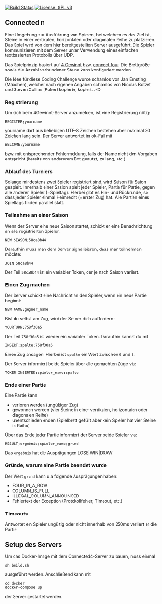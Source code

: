 [![Build Status](https://travis-ci.org/fiduciagad/connected-n.svg?branch=master)](https://travis-ci.org/fiduciagad/connected-n)
[![License: GPL v3](https://img.shields.io/badge/License-GPLv3-blue.svg)](https://www.gnu.org/licenses/gpl-3.0)

## Connected n
Eine Umgebung zur Ausführung von Spielen, bei welchem es das Ziel ist, Steine in einer vertikalen, horizontalen oder diagonalen Reihe zu platzieren. Das Spiel wird von dem hier bereitgestellten Server ausgeführt. Die Spieler kommunizieren mit dem Server unter Verwendung eines einfachen textbasierten Protokolls über UDP.

Das Spielprinzip basiert auf [4 Gewinnt](https://de.wikipedia.org/wiki/Vier_gewinnt) bzw. [connect four](https://en.wikipedia.org/wiki/Connect_Four). Die Brettgröße sowie die Anzahl verbundener Steine kann konfiguriert werden. 

Die Idee für diese Coding Challenge wurde schamlos von Jan Ernsting (Mäxchen), welcher nach eigenen Angaben schamlos von Nicolas Botzet und Steven Collins (Poker) kopierte, kopiert. :-D

### Registrierung

Um sich beim 4Gewinnt-Server anzumelden, ist eine Registrierung nötig:

```
REGISTER;yourname
```

yourname darf aus beliebigen UTF-8 Zeichen bestehen aber maximal 30 Zeichen lang sein. 
Der Server antwortet im ok-Fall mit 
```
WELCOME;yourname
```
bzw. mit entsprechender Fehlermeldung, falls der Name nicht den Vorgaben entspricht (bereits von andererem Bot genutzt, zu lang, etc.)

### Ablauf des Turniers
Solange mindestens zwei Spieler registriert sind, wird Saison für Saion gespielt.
Innerhalb einer Sasion spielt jeder Spieler, Partie für Partie, gegen alle anderen Spieler (=Spieltag).
Hierbei gibt es Hin- und Rückrunde, so dass jeder Spieler einmal Heimrecht (=erster Zug) hat.
Alle Partien eines Spieltags finden parallel statt. 

### Teilnahme an einer Saison
Wenn der Server eine neue Saison startet, schickt er eine Benachrichtung an alle
registrierten Spieler:

```
NEW SEASON;58ca8b44
```

Daraufhin muss man dem Server signalisieren, dass man teilnehmen möchte:

```
JOIN;58ca8b44
```

Der Teil ```58ca8b44``` ist ein variabler Token, der je nach Saison variiert.

### Einen Zug machen
Der Server schickt eine Nachricht an den Spieler, wenn ein neue Partie beginnt:
```
NEW GAME;gegner_name
```
Bist du selbst am Zug, wird der Server dich auffordern:
```
YOURTURN;758f30a5
```
Der Teil ```758f30a5``` ist wieder ein variabler Token.
Daraufhin kannst du mit
```
INSERT;spalte;758f30a5
```
Einen Zug ansagen. Hierbei ist ```spalte``` ein Wert zwischen ```0``` und ```6```.

Der Server informiert beide Spieler über alle gemachten Züge via:
```
TOKEN INSERTED;spieler_name;spalte
```

### Ende einer Partie
Eine Partie kann
- verloren werden (ungültiger Zug)
- gewonnen werden (vier Steine in einer vertikalen, horizontalen oder diagonalen Reihe)
- unentschieden enden (Spielbrett gefüllt aber kein Spieler hat vier Steine in Reihe)

Über das Ende jeder Partie informiert der Server beide Spieler via:
```
RESULT;ergebnis;spieler_name;grund
```
Das ```ergebnis``` hat die Ausprägungen LOSE|WIN|DRAW

### Gründe, warum eine Partie beendet wurde
Der Wert ```grund``` kann u.a folgende Ausprägungen haben: 
- FOUR_IN_A_ROW
- COLUMN_IS_FULL
- ILLEGAL_COLUMN_ANNOUNCED
- Fehlertext der Exception (Protokollfehler, Timeout, etc.)

### Timeouts
Antwortet ein Spieler ungültig oder nicht innerhalb von 250ms verliert er die Partie

## Setup des Servers
Um das Docker-Image mit dem Connected4-Server zu bauen, muss einmal 
```
sh build.sh
```

ausgeführt werden.
Anschließend kann mit 
```
cd docker
docker-compose up 
```
der Server gestartet werden.
